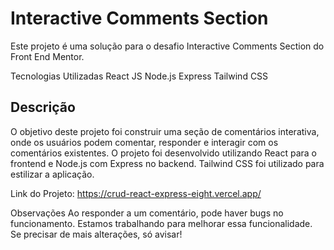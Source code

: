 # Interactive Comments Section
Este projeto é uma solução para o desafio Interactive Comments Section do Front End Mentor.

Tecnologias Utilizadas
React JS
Node.js
Express
Tailwind CSS

## Descrição
O objetivo deste projeto foi construir uma seção de comentários interativa, onde os usuários podem comentar, responder e interagir com os comentários existentes. O projeto foi desenvolvido utilizando React para o frontend e Node.js com Express no backend. Tailwind CSS foi utilizado para estilizar a aplicação.

Link do Projeto: https://crud-react-express-eight.vercel.app/

Observações
Ao responder a um comentário, pode haver bugs no funcionamento. Estamos trabalhando para melhorar essa funcionalidade.
Se precisar de mais alterações, só avisar!
